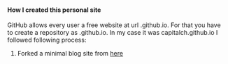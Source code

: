 #### How I created this personal site
GitHub allows every user a free website at url <username>.github.io. For that you have to create a repository as <username>.github.io. In my case it was capitalch.github.io
  I followed following process:
  1. Forked a minimal blog site from [here](https://github.com/barryclark/jekyll-now)
